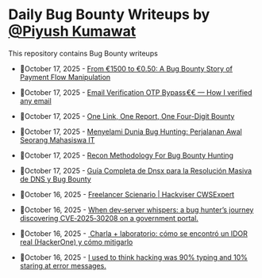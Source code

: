 # Daily Bug Bounty Writeups by [@Piyush Kumawat](https://twitter.com/piyush_supiy) 
This repository contains Bug Bounty writeups

<!-- BLOG-POST-LIST:START -->
 - 💯October 17, 2025 - [From €1500 to €0.50: A Bug Bounty Story of Payment Flow Manipulation](https://medium.com/meetcyber/from-1500-to-0-50-a-bug-bounty-story-of-payment-flow-manipulation-d845cc2c903d?source=rss------bug_bounty-5) 

 - 💯October 17, 2025 - [Email Verification OTP Bypass €€ — How I verified any email](https://medium.com/@ankitrathva/email-verification-bypass-how-i-verified-any-email-470cec0dbca5?source=rss------bug_bounty-5) 

 - 💯October 17, 2025 - [One Link, One Report, One Four-Digit Bounty](https://medium.com/@NarayananM/one-link-one-report-one-four-digit-bounty-a4a682a9b612?source=rss------bug_bounty-5) 

 - 💯October 17, 2025 - [Menyelami Dunia Bug Hunting: Perjalanan Awal Seorang Mahasiswa IT](https://medium.com/@mzhilmi1612/menyelami-dunia-bug-hunting-perjalanan-awal-seorang-mahasiswa-it-bc83fcdabe3d?source=rss------bug_bounty-5) 

 - 💯October 17, 2025 - [Recon Methodology For Bug Bounty Hunting](https://medium.com/@raihan408548/recon-for-bug-bounty-hunting-f466fce74709?source=rss------bug_bounty-5) 

 - 💯October 17, 2025 - [Guía Completa de Dnsx para la Resolución Masiva de DNS y Bug Bounty](https://medium.com/@jpablo13/gu%C3%ADa-completa-de-dnsx-para-la-resoluci%C3%B3n-masiva-de-dns-y-bug-bounty-20714c2dbc01?source=rss------bug_bounty-5) 

 - 💯October 16, 2025 - [Freelancer Scienario | Hackviser CWSExpert](https://medium.com/@yossefmohamedsalah2001/freelancer-scienario-hackviser-cwsexpert-6bd72c96a9ad?source=rss------bug_bounty-5) 

 - 💯October 16, 2025 - [When dev‑server whispers: a bug hunter’s journey discovering CVE‑2025‑30208 on a government portal.](https://medium.com/@will.star/when-dev-server-whispers-a-bug-hunters-journey-discovering-cve-2025-30208-on-a-government-portal-6e7509854acc?source=rss------bug_bounty-5) 

 - 💯October 16, 2025 - [️ Charla + laboratorio: cómo se encontró un IDOR real &lpar;HackerOne&rpar; y cómo mitigarlo](https://gorkaaa.medium.com/%EF%B8%8F-charla-laboratorio-c%C3%B3mo-se-encontr%C3%B3-un-idor-real-hackerone-y-c%C3%B3mo-mitigarlo-5ebbe8868a37?source=rss------bug_bounty-5) 

 - 💯October 16, 2025 - [I used to think hacking was 90% typing and 10% staring at error messages.](https://medium.com/@viratavi1223/i-used-to-think-hacking-was-90-typing-and-10-staring-at-error-messages-ccd74afe5a14?source=rss------bug_bounty-5) 
<!-- BLOG-POST-LIST:END -->
